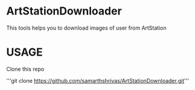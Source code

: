# ArtStationDownloader
This tools helps you to download images of user from ArtStation

# USAGE
Clone this repo 

'''git clone https://github.com/samarthshrivas/ArtStationDownloader.git'''
